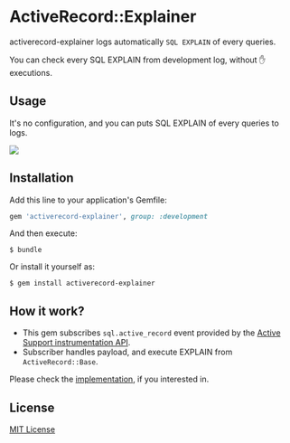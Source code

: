 # ActiveRecord::Explainer

activerecord-explainer logs automatically `SQL EXPLAIN` of every queries.

You can check every SQL EXPLAIN from development log, without :hand: executions.

## Usage

It's no configuration, and you can puts SQL EXPLAIN of every queries to logs.

![](https://github.com/yhirano55/activerecord-explainer/blob/master/images/v0.2.0.png?raw=true)

## Installation

Add this line to your application's Gemfile:

```ruby
gem 'activerecord-explainer', group: :development
```

And then execute:

    $ bundle

Or install it yourself as:

    $ gem install activerecord-explainer

## How it work?

- This gem subscribes `sql.active_record` event provided by the [Active Support instrumentation API](https://guides.rubyonrails.org/active_support_instrumentation.html).
- Subscriber handles payload, and execute EXPLAIN from `ActiveRecord::Base`.

Please check the [implementation](https://github.com/yhirano55/activerecord-explainer/blob/master/lib/activerecord/explainer/subscriber.rb), if you interested in.

## License

[MIT License](https://opensource.org/licenses/MIT)
